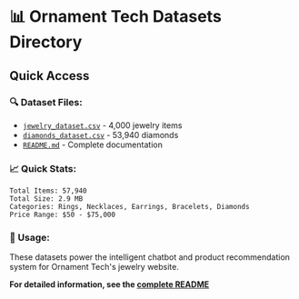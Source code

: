 # 📊 Ornament Tech Datasets Directory

## Quick Access

### **🔍 Dataset Files:**
- [`jewelry_dataset.csv`](./jewelry_dataset.csv) - 4,000 jewelry items
- [`diamonds_dataset.csv`](./diamonds_dataset.csv) - 53,940 diamonds
- [`README.md`](./README.md) - Complete documentation

### **📈 Quick Stats:**
```
Total Items: 57,940
Total Size: 2.9 MB
Categories: Rings, Necklaces, Earrings, Bracelets, Diamonds
Price Range: $50 - $75,000
```

### **🎯 Usage:**
These datasets power the intelligent chatbot and product recommendation system for Ornament Tech's jewelry website.

**For detailed information, see the [complete README](./README.md)**